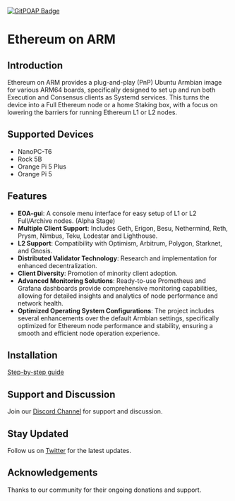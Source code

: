 [![GitPOAP Badge](https://public-api.gitpoap.io/v1/repo/diglos/ethereumonarm/badge)](https://www.gitpoap.io/gh/diglos/ethereumonarm)

# Ethereum on ARM

## Introduction
Ethereum on ARM provides a plug-and-play (PnP) Ubuntu Armbian image for various ARM64 boards, specifically designed to set up and run both Execution and Consensus clients as Systemd services. This turns the device into a Full Ethereum node or a home Staking box, with a focus on lowering the barriers for running Ethereum L1 or L2 nodes.

## Supported Devices
- NanoPC-T6
- Rock 5B
- Orange Pi 5 Plus
- Orange Pi 5

## Features
- **EOA-gui**: A console menu interface for easy setup of L1 or L2 Full/Archive nodes. (Alpha Stage)
- **Multiple Client Support**: Includes Geth, Erigon, Besu, Nethermind, Reth, Prysm, Nimbus, Teku, Lodestar and Lighthouse.
- **L2 Support**: Compatibility with Optimism, Arbitrum, Polygon, Starknet, and Gnosis.
- **Distributed Validator Technology**: Research and implementation for enhanced decentralization.
- **Client Diversity**: Promotion of minority client adoption.
- **Advanced Monitoring Solutions**: Ready-to-use Prometheus and Grafana dashboards provide comprehensive monitoring capabilities, allowing for detailed insights and analytics of node performance and network health.
- **Optimized Operating System Configurations**: The project includes several enhancements over the default Armbian settings, specifically optimized for Ethereum node performance and stability, ensuring a smooth and efficient node operation experience.


## Installation
[Step-by-step guide](https://ethereum-on-arm-documentation.readthedocs.io)

## Support and Discussion
Join our [Discord Channel](http://discord.gg/ve2Z8fxz5N) for support and discussion.

## Stay Updated
Follow us on [Twitter](https://twitter.com/EthereumOnARM) for the latest updates.

## Acknowledgements
Thanks to our community for their ongoing donations and support.
